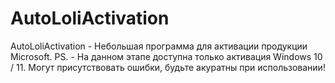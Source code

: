 # AutoLoliActivation 
AutoLoliActivation - Небольшая программа для активации продукции Microsoft.
PS. - На данном этапе доступна только активация Windows 10 / 11.
Могут присутствовать ошибки, будьте акуратны при использовании!
